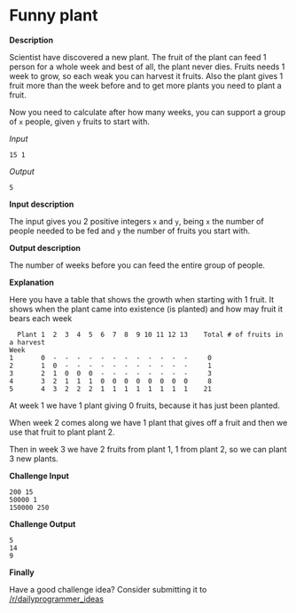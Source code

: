 # Funny plant
<div class="md"><p><strong>Description</strong></p>
<p>Scientist have discovered a new plant. The fruit of the plant can feed 1 person for a whole week and best of all, the plant never dies.
Fruits needs 1 week to grow, so each weak you can harvest it fruits.
Also the plant gives 1 fruit more than the week before and to get more plants you need to plant a fruit.</p>
<p>Now you need to calculate after how many weeks, you can support a group of <code>x</code> people, given <code>y</code> fruits to start with.</p>
<p><em>Input</em></p>
<pre><code>15 1
</code></pre>
<p><em>Output</em></p>
<pre><code>5
</code></pre>
<p><strong>Input description</strong></p>
<p>The input gives you 2 positive integers <code>x</code> and <code>y</code>, being <code>x</code> the number of people needed to be fed and <code>y</code> the number of fruits you start with.</p>
<p><strong>Output description</strong></p>
<p>The number of weeks before you can feed the entire group of people.</p>
<p><strong>Explanation</strong></p>
<p>Here you have a table that shows the growth when starting with 1 fruit.
It shows when the plant came into existence (is planted) and how may fruit it bears each week</p>
<pre><code>  Plant 1  2  3  4  5  6  7  8  9 10 11 12 13    Total # of fruits in a harvest
Week
1       0  -  -  -  -  -  -  -  -  -  -  -  -     0
2       1  0  -  -  -  -  -  -  -  -  -  -  -     1
3       2  1  0  0  0  -  -  -  -  -  -  -  -     3
4       3  2  1  1  1  0  0  0  0  0  0  0  0     8
5       4  3  2  2  2  1  1  1  1  1  1  1  1    21  
</code></pre>
<p>At week 1 we have 1 plant giving 0 fruits, because it has just been planted.</p>
<p>When week 2 comes along we have 1 plant that gives off a fruit and then we use that fruit to plant plant 2.</p>
<p>Then in week 3 we have 2 fruits from plant 1, 1 from plant 2, so we can plant 3 new plants.</p>
<p><strong>Challenge Input</strong></p>
<pre><code>200 15
50000 1
150000 250
</code></pre>
<p><strong>Challenge Output</strong></p>
<pre><code>5
14
9 
</code></pre>
<p><strong>Finally</strong></p>
<p>Have a good challenge idea?
Consider submitting it to <a href="/r/dailyprogrammer_ideas">/r/dailyprogrammer_ideas</a></p>
</div>
